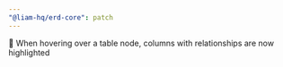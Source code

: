 ```yaml
---
"@liam-hq/erd-core": patch
---
```


💄 When hovering over a table node, columns with relationships are now highlighted

